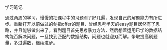 学习笔记

通过两周的学习，慢慢的把课程中的习题刷了好几遍，发现自己的解题能力有所进步。重新打开以前做过的剑指offer的题目，曾经思考半天的easy题目居然有了思路，并且能够做出来了。看到题目首先思考暴力方法，然后想着运用已学的数据结构能否解决问题，一旦找到匹配的数据结构，问题也就迎刃而解。争取提高刷题量，多过遍数，继续进步。